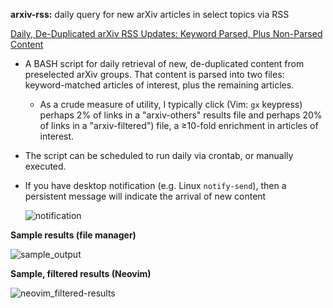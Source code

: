 **arxiv-rss:** daily query for new arXiv articles in select topics via RSS

[Daily, De-Duplicated arXiv RSS Updates: Keyword Parsed, Plus Non-Parsed Content](https://persagen.com/2019/06/10/arxiv-rss.html)

* A BASH script for daily retrieval of new, de-duplicated content from preselected arXiv groups.  That content is parsed into two files: keyword-matched articles of interest, plus the remaining articles.

  * As a crude measure of utility, I typically click (Vim: `gx` keypress) perhaps 2% of links in a "arxiv-others" results file and perhaps 20% of links in a "arxiv-filtered") file, a ≥10-fold enrichment in articles of interest.

* The script can be scheduled to run daily via crontab, or manually executed.

* If you have desktop notification (e.g. Linux `notify-send`), then a persistent message will indicate the arrival of new content

    ![notification](https://persagen.com/files/misc/arXiv-RSS-notify-send2.png)

**Sample results (file manager)**

![sample_output](https://persagen.com/files/misc/arxiv-rss-Krusader.png)

**Sample, filtered results (Neovim)**

![neovim_filtered-results](https://persagen.com/files/misc/arxiv-rss-in_Neovim.png)
